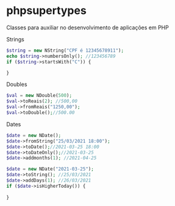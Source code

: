 # phpsupertypes

Classes para auxiliar no desenvolvimento de aplicações em PHP

Strings

```php
$string = new NString("CPF é 12345678911");
echo $string->numbersOnly(); //123456789
if ($string->startsWith("C")) {

}
```

Doubles
```php
$val = new NDouble(500);
$val->toReais(2); //500,00
$val->fromReais("1250,00");
$val->toDouble();//500.00
```

Dates

```php
$date = new NDate();
$date->fromString("25/03/2021 18:00");
$date->toDate();//2021-03-25 18:00
$date->toDateOnly();//2021-03-25
$date->addmonths(1); //2021-04-25

$date = new NDate("2021-03-25");
$date->toString(); //25/03/2021
$date->addDays(1); //26/03/2021
if ($date->isHigherToday()) {
    
}
```
